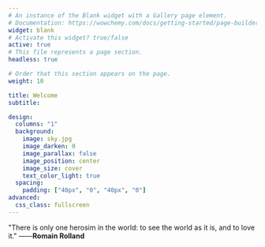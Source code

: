 ```yaml
---
# An instance of the Blank widget with a Gallery page element.
# Documentation: https://wowchemy.com/docs/getting-started/page-builder/
widget: blank
# Activate this widget? true/false
active: true
# This file represents a page section.
headless: true

# Order that this section appears on the page.
weight: 10

title: Welcome
subtitle:

design:
  columns: "1"
  background:
    image: sky.jpg
    image_darken: 0
    image_parallax: false
    image_position: center
    image_size: cover
    text_color_light: true
  spacing:
    padding: ["40px", "0", "40px", "0"]
advanced:
  css_class: fullscreen
---
```


"There is only one herosim in the world: to see the world as it is, and to love it." ——**Romain Rolland**


